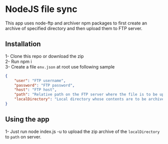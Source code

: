 # NodeJS file sync
This app uses node-ftp and archiver npm packages to first create an archive of specified directory and then upload them to FTP server.

## Installation
1- Clone this repo or download the zip<br/>
2- Run npm i<br/>
3- Create a file `env.json` at root use following sample<br/>
```json
{
    "user": "FTP username",
    "password": "FTP password",
    "host": "FTP host",
    "path": "Relative path on the FTP server where the file is to be uploaded",
    "localDirectory": "Local directory whose contents are to be archived and uploaded"
}
```
## Using the app
1- Just run node index.js -u to upload the zip archive of the `localDirectory` to `path` on server.